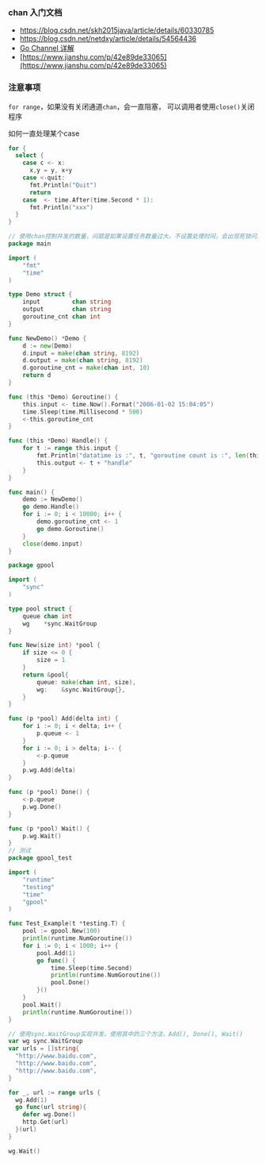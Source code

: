### chan 入门文档
- https://blog.csdn.net/skh2015java/article/details/60330785
- https://blog.csdn.net/netdxy/article/details/54564436
- [Go Channel 详解](http://colobu.com/2016/04/14/Golang-Channels/)
- [https://www.jianshu.com/p/42e89de33065](https://www.jianshu.com/p/42e89de33065)
### 注意事项
`for range`，如果没有关闭通道`chan`，会一直阻塞， 可以调用者使用`close()`关闭程序

如何一直处理某个case
```go
for {
  select {
    case c <- x:
      x,y = y, x+y
    case <-quit:
      fmt.Println("Quit")
      return
    case  <- time.After(time.Second * 1):
      fmt.Println("xxx")
  }
}
```

```go
// 使用chan控制并发的数量，问题是如果设置任务数量过大，不设置处理时间，会出现死锁问题
package main

import (
    "fmt"
    "time"
)

type Demo struct {
    input         chan string
    output        chan string
    goroutine_cnt chan int
}

func NewDemo() *Demo {
    d := new(Demo)
    d.input = make(chan string, 8192)
    d.output = make(chan string, 8192)
    d.goroutine_cnt = make(chan int, 10)
    return d
}

func (this *Demo) Goroutine() {
    this.input <- time.Now().Format("2006-01-02 15:04:05")
    time.Sleep(time.Millisecond * 500)
    <-this.goroutine_cnt
}

func (this *Demo) Handle() {
    for t := range this.input {
        fmt.Println("datatime is :", t, "goroutine count is :", len(this.goroutine_cnt))
        this.output <- t + "handle"
    }
}

func main() {
    demo := NewDemo()
    go demo.Handle()
    for i := 0; i < 10000; i++ {
        demo.goroutine_cnt <- 1
        go demo.Goroutine()
    }
    close(demo.input)
}
```
```go
package gpool

import (
	"sync"
)

type pool struct {
	queue chan int
	wg    *sync.WaitGroup
}

func New(size int) *pool {
	if size <= 0 {
		size = 1
	}
	return &pool{
		queue: make(chan int, size),
		wg:    &sync.WaitGroup{},
	}
}

func (p *pool) Add(delta int) {
	for i := 0; i < delta; i++ {
		p.queue <- 1
	}
	for i := 0; i > delta; i-- {
		<-p.queue
	}
	p.wg.Add(delta)
}

func (p *pool) Done() {
	<-p.queue
	p.wg.Done()
}

func (p *pool) Wait() {
	p.wg.Wait()
}
// 测试
package gpool_test

import (
	"runtime"
	"testing"
	"time"
	"gpool"
)

func Test_Example(t *testing.T) {
	pool := gpool.New(100)
	println(runtime.NumGoroutine())
	for i := 0; i < 1000; i++ {
		pool.Add(1)
		go func() {
			time.Sleep(time.Second)
			println(runtime.NumGoroutine())
			pool.Done()
		}()
	}
	pool.Wait()
	println(runtime.NumGoroutine())
}
```
```go
// 使用sync.WaitGroup实现并发，使用其中的三个方法，Add(), Done(), Wait()
var wg sync.WaitGroup
var urls = []string{
  "http://www.baidu.com",
  "http://www.baidu.com",
  "http://www.baidu.com",
}

for _, url := range urls {
  wg.Add(1)
  go func(url string){
    defer wg.Done()
    http.Get(url)
  }(url)
}

wg.Wait()
```
